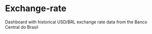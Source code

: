 # Exchange-rate
Dashboard with historical USD/BRL exchange rate data from the Banco Central do Brasil
